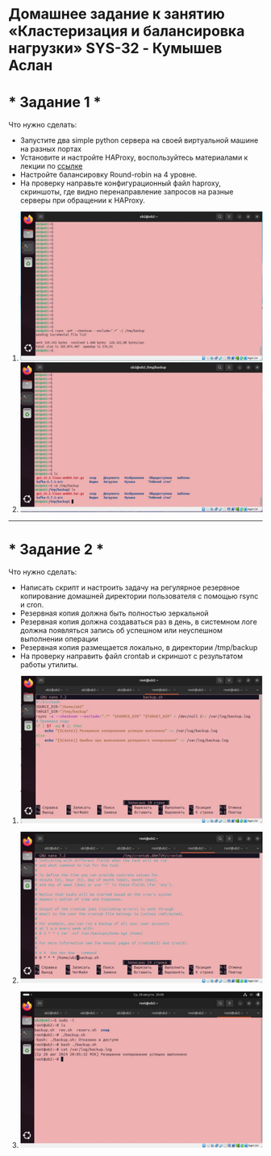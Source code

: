 # **Домашнее задание к занятию «Кластеризация и балансировка нагрузки» SYS-32 - Кумышев Аслан**

# * Задание 1 *
Что нужно сделать:

* Запустите два simple python сервера на своей виртуальной машине на разных портах
* Установите и настройте HAProxy, воспользуйтесь материалами к лекции по [ссылке](https://github.com/netology-code/sflt-homeworks/tree/main/2)
* Настройте балансировку Round-robin на 4 уровне.
* На проверку направьте конфигурационный файл haproxy, скриншоты, где видно перенаправление запросов на разные серверы при обращении к HAProxy.

1. ![alt text](https://github.com/sAslank/Rezervcopy/blob/main/img/аа2.jpg)
2. ![alt text](https://github.com/sAslank/Rezervcopy/blob/main/img/аа1.jpg)

 **************************************************************************

# * Задание 2 *
Что нужно сделать:
* Написать скрипт и настроить задачу на регулярное резервное копирование домашней директории пользователя с помощью rsync и cron.
* Резервная копия должна быть полностью зеркальной
* Резервная копия должна создаваться раз в день, в системном логе должна появляться запись об успешном или неуспешном выполнении операции
* Резервная копия размещается локально, в директории /tmp/backup
* На проверку направить файл crontab и скриншот с результатом работы утилиты.

1. ![alt text](https://github.com/sAslank/Rezervcopy/blob/main/img/вв4.jpg)

2. ![alt text](https://github.com/sAslank/Rezervcopy/blob/main/img/вв3.jpg)

3. ![alt text](https://github.com/sAslank/Rezervcopy/blob/main/img/вв2.jpg)
